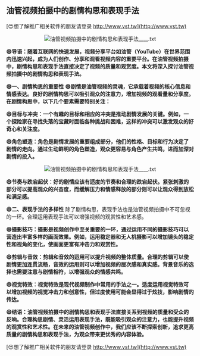## **油管视频拍摄中的剧情构思和表现手法**

[😍想了解推广相关软件的朋友请登录 http://www.vst.tw](http://www.vst.tw)

 <center><img src="https://vst.tw/MP4/tuiguang/png/2.png" alt="油管视频拍摄中的剧情构思和表现手法____.txt"></center>

**😄导语：随着互联网的快速发展，视频分享平台如油管（YouTube）在世界范围内迅速兴起，成为人们创作、分享和观看视频内容的重要平台。在油管视频拍摄中，剧情构思和表现手法直接决定了视频的质量和观赏度。本文将深入探讨油管视频拍摄中的剧情构思和表现手法。**

**😄一、剧情构思的重要性**
**😄剧情是油管视频的灵魂，它承载着视频的核心信息和情感表达。良好的剧情构思可以吸引观众的注意力，增加视频的观看量和分享度。在剧情构思中，以下几个要素需要特别关注：**

**😄目标与冲突：一个有趣的目标和相应的冲突是推动剧情发展的关键。例如，一个探险家在寻找失落的宝藏时面临各种挑战和困难，这样的冲突可以激发观众的好奇心和关注度。**

**😄角色塑造：角色是剧情发展的重要组成部分，他们的性格、目标和行为决定了剧情的走向。通过生动鲜明的角色塑造，观众更容易与角色产生共鸣，进而加深对剧情的投入。**

 <center><img src="https://vst.tw/MP4/tuiguang/png/6.png" alt="油管视频拍摄中的剧情构思和表现手法____.txt"></center>

**😄节奏与跌宕起伏：好的剧情应该有适度的节奏和合理的跌宕起伏。紧张刺激的部分可以提高观众的兴奋度，而缓解压力和情感释放的部分则可以让观众得到放松和满足感。**

**😄二、表现手法的多样性**
除了剧情构思，表现手法也是油管视频拍摄中不可忽视的一环。合理运用表现手法可以增强视频的观赏性和艺术感。

**😄摄影技巧：摄影是视频创作中至关重要的一环，通过运用不同的摄影技巧可以营造出丰富多样的画面效果。例如，运用稳定器和无人机摄影可以增加镜头的稳定性和视角的变化，使画面更富有冲击力和观赏性。**

**😄剪辑与音效：剪辑和音效的运用可以提升视频的整体质量。合理的剪辑可以使剧情更加连贯流畅，音效的运用则可以增加视频的层次感和真实感。背景音乐的选择也需要注意与剧情相符，以增强观众的情感共鸣。**

**😄视觉特效：视觉特效是现代视频制作中常用的手法之一。适度运用视觉特效可以增加视频的视觉冲击力和创意性，但过度使用可能会显得过于炫技，影响剧情的传达。**

**😄结语：油管视频拍摄中的剧情构思和表现手法直接关系到视频的质量和受众的反响。合理构思剧情、灵活运用表现手法，既能吸引观众的注意力，也能提升视频的观赏性和艺术性。在未来的油管视频创作中，我们应该不断探索创新，追求更高质量的剧情构思和表现手法，为观众带来更优秀的内容体验。**

[😍想了解推广相关软件的朋友请登录 http://www.vst.tw](http://www.vst.tw)



